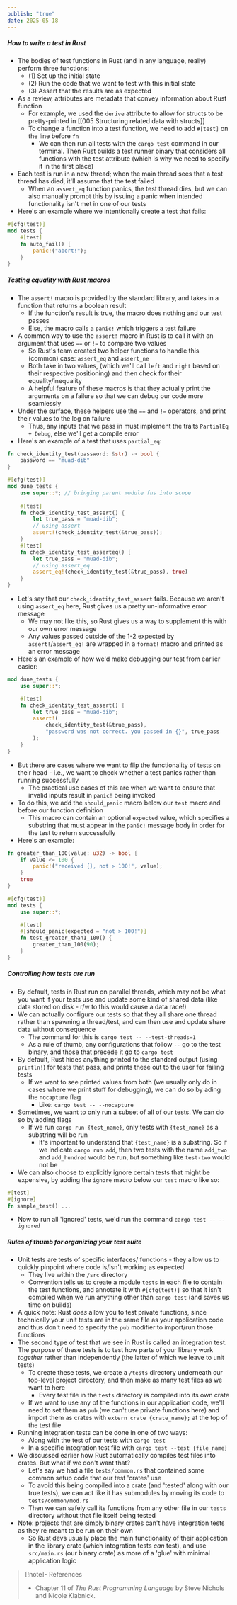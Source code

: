 ```yaml
---
publish: "true"
date: 2025-05-18
---
```


##### How to write a test in Rust
- The bodies of test functions in Rust (and in any language, really) perform three functions:
	- (1) Set up the initial state
	- (2) Run the code that we want to test with this initial state
	- (3) Assert that the results are as expected
- As a review, attributes are metadata that convey information about Rust function
	- For example, we used the `derive` attribute to allow for structs to be pretty-printed in [[005 Structuring related data with structs]]
	- To change a function into a test function, we need to add `#[test]` on the line before `fn`
		- We can then run all tests with the `cargo test` command in our terminal. Then Rust builds a test runner binary that considers all functions with the test attribute (which is why we need to specify it in the first place)
- Each test is run in a new thread; when the main thread sees that a test thread has died, it'll assume that the test failed
	- When an `assert_eq` function panics, the test thread dies, but we can also manually prompt this by issuing a panic when intended functionality isn't met in one of our tests
- Here's an example where we intentionally create a test that fails:
```rust
#[cfg(test)]
mod tests {
	#[test]
	fn auto_fail() {
		panic!("abort!");
	}
}
```
##### Testing equality with Rust macros
- The `assert!` macro is provided by the standard library, and takes in a function that returns a boolean result
	- If the function's result is true, the macro does nothing and our test passes
	- Else, the macro calls a `panic!` which triggers a test failure
- A common way to use the `assert!` macro in Rust is to call it with an argument that uses `==` or `!=` to compare two values
	- So Rust's team created two helper functions to handle this (common) case: `assert_eq` and `assert_ne`
	- Both take in two values, (which we'll call `left` and `right` based on their respective positioning) and then check for their equality/inequality
	- A helpful feature of these macros is that they actually print the arguments on a failure so that we can debug our code more seamlessly
- Under the surface, these helpers use the `==` and `!=` operators, and print their values to the log on failure
	- Thus, any inputs that we pass in must implement the traits `PartialEq + Debug`, else we'll get a compile error
- Here's an example of a test that uses `partial_eq`:
```rust
fn check_identity_test(password: &str) -> bool {
	password == "muad-dib"
}

#[cfg(test)]
mod dune_tests {
	use super::*; // bringing parent module fns into scope
	
	#[test]
	fn check_identity_test_assert() {
		let true_pass = "muad-dib";
		// using assert
		assert!(check_identity_test(&true_pass));
	}
	#[test]
	fn check_identity_test_asserteq() {
		let true_pass = "muad-dib";
		// using assert_eq
		assert_eq!(check_identity_test(&true_pass), true)
	}
}
```
- Let's say that our `check_identity_test_assert` fails. Because we aren't using `assert_eq` here, Rust gives us a pretty un-informative error message
	- We may not like this, so Rust gives us a way to supplement this with our own error message
	- Any values passed outside of the 1-2 expected by `assert!`/`assert_eq!` are wrapped in a `format!` macro and printed as an error message
- Here's an example of how we'd make debugging our test from earlier easier:
```rust
mod dune_tests {
	use super::*;

	#[test]
	fn check_identity_test_assert() {
		let true_pass = "muad-dib";
		assert!(
			check_identity_test(&true_pass),
			"password was not correct. you passed in {}", true_pass
		);
	}
}
```
- But there are cases where we want to flip the functionality of tests on their head - i.e., we want to check whether a test panics rather than running successfully
	- The practical use cases of this are when we want to ensure that invalid inputs result in `panic!` being invoked
- To do this, we add the `should_panic` macro below our `test` macro and before our function definition
	- This macro can contain an optional `expected` value, which specifies a substring that must appear in the `panic!` message body in order for the test to return successfully
- Here's an example:
```rust
fn greater_than_100(value: u32) -> bool {
	if value <= 100 {
		panic!("received {}, not > 100!", value);
	}
	true
}

#[cfg(test)]
mod tests {
	use super::*;

	#[test]
	#[should_panic(expected = "not > 100!")]
	fn test_greater_than1_100() {
		greater_than_100(90);
	}
}
```
##### Controlling how tests are run
- By default, tests in Rust run on parallel threads, which may not be what you want if your tests use and update some kind of shared data (like data stored on disk - r/w to this would cause a data race!)
- We can actually configure our tests so that they all share one thread rather than spawning a thread/test, and can then use and update share data without consequence
	- The command for this is `cargo test -- --test-threads=1`
	- As a rule of thumb, any configurations that follow `--` go to the test binary, and those that precede it go to `cargo test`
- By default, Rust hides anything printed to the standard output (using `println!`) for tests that pass, and prints these out to the user for failing tests
	- If we want to see printed values from both (we usually only do in cases where we print stuff for debugging), we can do so by ading the `nocapture` flag
		- Like: `cargo test -- --nocapture`
- Sometimes, we want to only run a subset of all of our tests. We can do so by adding flags
	- If we run `cargo run {test_name}`, only tests with `{test_name}` as a substring will be run
		- It's important to understand that `{test_name}` is a substring. So if we indicate `cargo run add`, then two tests with the name `add_two` and `add_hundred` would be run, but something like `test-two` would not be
- We can also choose to explicitly ignore certain tests that might be expensive, by adding the `ignore` macro below our `test` macro like so:
```rust
#[test]
#[ignore]
fn sample_test() ...
```
- Now to run all 'ignored' tests, we'd run the command `cargo test -- --ignored`
##### Rules of thumb for organizing your test suite
- Unit tests are tests of specific interfaces/ functions - they allow us to quickly pinpoint where code is/isn't working as expected
	- They live within the `/src` directory
	- Convention tells us to create a module `tests` in each file to contain the test functions, and annotate it with `#[cfg(test)]` so that it isn't compiled when we run anything other than `cargo test` (and saves us time on builds)
- A quick note: Rust *does* allow you to test private functions, since technically your unit tests are in the same file as your application code and thus don't need to specify the `pub` modifier to import/run those functions
- The second type of test that we see in Rust is called an integration test. The purpose of these tests is to test how parts of your library work *together* rather than independently (the latter of which we leave to unit tests)
	- To create these tests, we create a `/tests` directory underneath our top-level project directory, and then make as many test files as we want to here
		- Every test file in the `tests` directory is compiled into its own crate
	- If we want to use any of the functions in our application code, we'll need to set them as `pub` (we can't use private functions here) and import them as crates with `extern crate {crate_name};` at the top of the test file
- Running integration tests can be done in one of two ways:
	- Along with the test of our tests with `cargo test`
	- In a specific integration test file with `cargo test --test {file_name}`
- We discussed earlier how Rust automatically compiles test files into crates. But what if we don't want that?
	- Let's say we had a file `tests/common.rs` that contained some common setup code that our test 'crates' use
	- To avoid this being compiled into a crate (and 'tested' along with our true tests), we can act like it has submodules by moving its code to `tests/common/mod.rs`
	- Then we can safely call its functions from any other file in our `tests` directory without that file itself being tested
- Note: projects that are simply binary crates can't have integration tests as they're meant to be run on their own
	- So Rust devs usually place the main functionality of their application in the library crate (which integration tests *can* test), and use `src/main.rs` (our binary crate) as more of a 'glue' with minimal application logic
> [!note]- References
> - Chapter 11 of *The Rust Programming Language* by Steve Nichols and Nicole Klabnick.